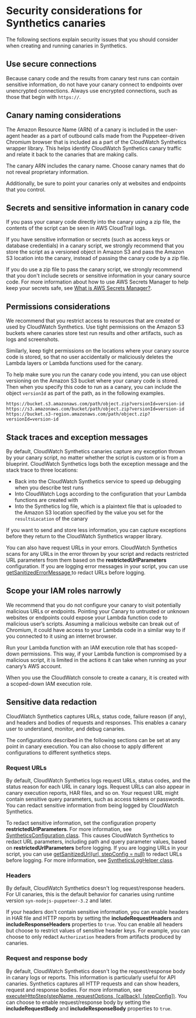 # Security considerations for Synthetics canaries<a name="servicelens_canaries_security"></a>

The following sections explain security issues that you should consider when creating and running canaries in Synthetics\.

## Use secure connections<a name="servicelens_canaries_connections"></a>

Because canary code and the results from canary test runs can contain sensitive information, do not have your canary connect to endpoints over unencrypted connections\. Always use encrypted connections, such as those that begin with `https://`\.

## Canary naming considerations<a name="servicelens_canaries_security_canary_arn_name"></a>

The Amazon Resource Name \(ARN\) of a canary is included in the user\-agent header as a part of outbound calls made from the Puppeteer\-driven Chromium browser that is included as a part of the CloudWatch Synthetics wrapper library\. This helps identify CloudWatch Synthetics canary traffic and relate it back to the canaries that are making calls\. 

The canary ARN includes the canary name\. Choose canary names that do not reveal proprietary information\.

Additionally, be sure to point your canaries only at websites and endpoints that you control\.

## Secrets and sensitive information in canary code<a name="servicelens_canaries_secrets"></a>

If you pass your canary code directly into the canary using a zip file, the contents of the script can be seen in AWS CloudTrail logs\.

If you have sensitive information or secrets \(such as access keys or database credentials\) in a canary script, we strongly recommend that you store the script as a versioned object in Amazon S3 and pass the Amazon S3 location into the canary, instead of passing the canary code by a zip file\.

If you do use a zip file to pass the canary script, we strongly recommend that you don't include secrets or sensitive information in your canary source code\. For more information about how to use AWS Secrets Manager to help keep your secrets safe, see [What is AWS Secrets Manager?](https://docs.aws.amazon.com/secretsmanager/latest/userguide/intro.html)\.

## Permissions considerations<a name="servicelens_canaries_security_results"></a>

We recommend that you restrict access to resources that are created or used by CloudWatch Synthetics\. Use tight permissions on the Amazon S3 buckets where canaries store test run results and other artifacts, such as logs and screenshots\.

Similarly, keep tight permissions on the locations where your canary source code is stored, so that no user accidentally or maliciously deletes the Lambda layers or Lambda functions used for the canary\.

To help make sure you run the canary code you intend, you can use object versioning on the Amazon S3 bucket where your canary code is stored\. Then when you specify this code to run as a canary, you can include the object `versionId` as part of the path, as in the following examples\.

```
https://bucket.s3.amazonaws.com/path/object.zip?versionId=version-id
https://s3.amazonaws.com/bucket/path/object.zip?versionId=version-id
https://bucket.s3-region.amazonaws.com/path/object.zip?versionId=version-id
```

## Stack traces and exception messages<a name="servicelens_canaries_security_stack_traces"></a>

By default, CloudWatch Synthetics canaries capture any exception thrown by your canary script, no matter whether the script is custom or is from a blueprint\. CloudWatch Synthetics logs both the exception message and the stack trace to three locations:
+ Back into the CloudWatch Synthetics service to speed up debugging when you describe test runs
+ Into CloudWatch Logs according to the configuration that your Lambda functions are created with
+ Into the Synthetics log file, which is a plaintext file that is uploaded to the Amazon S3 location specified by the value you set for the `resultsLocation` of the canary

If you want to send and store less information, you can capture exceptions before they return to the CloudWatch Synthetics wrapper library\.

You can also have request URLs in your errors\. CloudWatch Synthetics scans for any URLs in the error thrown by your script and redacts restricted URL parameters from them based on the **restrictedUrlParameters** configuration\. If you are logging error messages in your script, you can use [getSanitizedErrorMessage ](CloudWatch_Synthetics_Canaries_Library_Nodejs.md#CloudWatch_Synthetics_Library_getSanitizedErrorMessage) to redact URLs before logging\. 

## Scope your IAM roles narrowly<a name="servicelens_canaries_security_canary_iam_scope"></a>

We recommend that you do not configure your canary to visit potentially malicious URLs or endpoints\. Pointing your Canary to untrusted or unknown websites or endpoints could expose your Lambda function code to malicious user’s scripts\. Assuming a malicious website can break out of Chromium, it could have access to your Lambda code in a similar way to if you connected to it using an internet browser\. 

Run your Lambda function with an IAM execution role that has scoped\-down permissions\. This way, if your Lambda function is compromised by a malicious script, it is limited in the actions it can take when running as your canary’s AWS account\.

When you use the CloudWatch console to create a canary, it is created with a scoped\-down IAM execution role\.

## Sensitive data redaction<a name="servicelens_canaries_security_logging"></a>

CloudWatch Synthetics captures URLs, status code, failure reason \(if any\), and headers and bodies of requests and responses\. This enables a canary user to understand, monitor, and debug canaries\. 

 The configurations described in the following sections can be set at any point in canary execution\. You can also choose to apply different configurations to different synthetics steps\. 

### Request URLs<a name="servicelens_canaries_security_logging_url"></a>

By default, CloudWatch Synthetics logs request URLs, status codes, and the status reason for each URL in canary logs\. Request URLs can also appear in canary execution reports, HAR files, and so on\. Your request URL might contain sensitive query parameters, such as access tokens or passwords\. You can redact sensitive information from being logged by CloudWatch Synthetics\.

To redact sensitive information, set the configuration property **restrictedUrlParameters**\. For more information, see [SyntheticsConfiguration class](CloudWatch_Synthetics_Canaries_Library_Nodejs.md#CloudWatch_Synthetics_Library_SyntheticsConfiguration)\. This causes CloudWatch Synthetics to redact URL parameters, including path and query parameter values, based on **restrictedUrlParameters** before logging\. If you are logging URLs in your script, you can use [getSanitizedUrl\(url, stepConfig = null\)](CloudWatch_Synthetics_Canaries_Library_Nodejs.md#CloudWatch_Synthetics_Library_getSanitizedUrl) to redact URLs before logging\. For more information, see [SyntheticsLogHelper class](CloudWatch_Synthetics_Canaries_Library_Nodejs.md#CloudWatch_Synthetics_Library_SyntheticsLogHelper)\. 

### Headers<a name="servicelens_canaries_security_logging_headers"></a>

By default, CloudWatch Synthetics doesn't log request/response headers\. For UI canaries, this is the default behavior for canaries using runtime version `syn-nodejs-puppeteer-3.2` and later\.

 If your headers don't contain sensitive information, you can enable headers in HAR file and HTTP reports by setting the **includeRequestHeaders** and **includeResponseHeaders** properties to `true`\. You can enable all headers but choose to restrict values of sensitive header keys\. For example, you can choose to only redact `Authorization` headers from artifacts produced by canaries\. 

### Request and response body<a name="servicelens_canaries_security_logging_body"></a>

By default, CloudWatch Synthetics doesn't log the request/response body in canary logs or reports\. This information is particularly useful for API canaries\. Synthetics captures all HTTP requests and can show headers, request and response bodies\. For more information, see [executeHttpStep\(stepName, requestOptions, \[callback\], \[stepConfig\]\)](CloudWatch_Synthetics_Canaries_Library_Nodejs.md#CloudWatch_Synthetics_Library_executeHttpStep)\. You can choose to enable request/response body by setting the **includeRequestBody** and **includeResponseBody** properties to `true`\. 